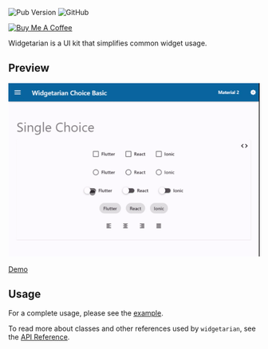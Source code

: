 ![Pub Version](https://img.shields.io/pub/v/widgetarian) ![GitHub](https://img.shields.io/github/license/davigmacode/flutter_widgetarian)

<a href="https://www.buymeacoffee.com/davigmacode" target="_blank"><img src="https://cdn.buymeacoffee.com/buttons/v2/default-yellow.png" alt="Buy Me A Coffee" width="195" height="55"></a>

Widgetarian is a UI kit that simplifies common widget usage.

## Preview

[![Preview](https://github.com/davigmacode/flutter_widgetarian/raw/main/media/preview.gif)](https://davigmacode.github.io/flutter_widgetarian)

[Demo](https://davigmacode.github.io/flutter_widgetarian)

## Usage

For a complete usage, please see the [example](https://pub.dev/packages/widgetarian#-example-tab-).

To read more about classes and other references used by `widgetarian`, see the [API Reference](https://pub.dev/documentation/widgetarian/latest/).